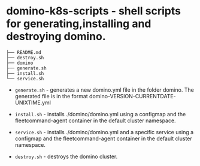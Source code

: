 # domino-k8s-scripts - shell scripts for generating,installing and destroying domino.


~~~
├── README.md
├── destroy.sh
├── domino
├── generate.sh
├── install.sh
└── service.sh
~~~

* `generate.sh` - generates a new domino.yml file in the folder domino. The
  generated file is in the format domino-VERSION-CURRENTDATE-UNIXTIME.yml

* `install.sh` - installs ./domino/domino.yml using a configmap and
                 the fleetcommand-agent container in the default cluster namespace.

* `service.sh` - installs ./domino/domino.yml and a specific service using a configmap and
                 the fleetcommand-agent container in the default cluster namespace.

* `destroy.sh` - destroys the domino cluster.
